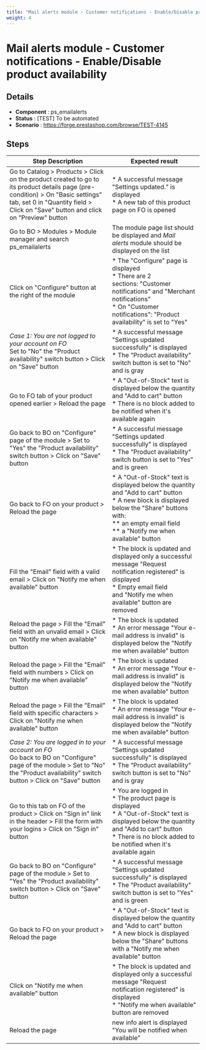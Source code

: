 ```yaml
---
title: "Mail alerts module - Customer notifications - Enable/Disable product availability"
weight: 4
---
```


# Mail alerts module - Customer notifications - Enable/Disable product availability
## Details
* **Component** : ps_emailalerts
* **Status** : [TEST] To be automated
* **Scenario** : https://forge.prestashop.com/browse/TEST-4145

## Steps
| Step Description | Expected result |
| ----- | ----- |
| Go to Catalog > Products > Click on the product created to go to its product details page (pre-condition) > On "Basic settings" tab, set 0 in "Quantity field > Click on "Save" button and click on "Preview" button | * A successful message "Settings updated." is displayed<br> * A new tab of this product page on FO is opened |
| Go to BO > Modules > Module manager and search ps_emailalerts | The module page list should be displayed and *Mail alerts* module should be displayed on the list |
| Click on "Configure" button at the right of the module | * The "Configure" page is displayed<br> * There are 2 sections: "Customer notifications" and "Merchant notifications"<br> * On "Customer notifications": "Product availability" is set to "Yes" |
| *Case 1: You are not logged to your account on FO*<br>Set to "No" the "Product availability" switch button > Click on "Save" button | * A successful message "Settings updated successfully" is displayed<br> * The "Product availability" switch button is set to "No" and is gray |
| Go to FO tab of your product opened earlier > Reload the page | * A "Out-of-Stock" text is displayed below the quantity and "Add to cart" button<br> * There is no block added to be notified when it's available again |
| Go back to BO on "Configure" page of the module > Set to "Yes" the "Product availability" switch button > Click on "Save" button | * A successful message "Settings updated successfully" is displayed<br> * The "Product availability" switch button is set to "Yes" and is green |
| Go back to FO on your product > Reload the page | * A "Out-of-Stock" text is displayed below the quantity and "Add to cart" button<br> * A new block is displayed below the "Share" buttons with:<br> ** an empty email field<br> ** a "Notify me when available" button |
| Fill the "Email" field with a valid email > Click on "Notify me when available" button | * The block is updated and displayed only a successful message "Request notification registered" is displayed<br> * Empty email field and "Notify me when available" button are removed |
| Reload the page > Fill the "Email" field with an unvalid email > Click on "Notify me when available" button | * The block is updated<br> * An error message "Your e-mail address is invalid" is displayed below the "Notify me when available" button |
| Reload the page > Fill the "Email" field with numbers > Click on "Notify me when available" button | * The block is updated<br> * An error message "Your e-mail address is invalid" is displayed below the "Notify me when available" button |
| Reload the page > Fill the "Email" field with specific characters > Click on "Notify me when available" button | * The block is updated<br> * An error message "Your e-mail address is invalid" is displayed below the "Notify me when available" button |
| *Case 2: You are logged in to your account on FO*<br> Go back to BO on "Configure" page of the module > Set to "No" the "Product availability" switch button > Click on "Save" button | * A successful message "Settings updated successfully" is displayed<br> * The "Product availability" switch button is set to "No" and is gray |
| Go to this tab on FO of the product > Click on "Sign in" link in the header > Fill the form with your logins > Click on "Sign in" button | * You are logged in<br> * The product page is displayed<br> * A "Out-of-Stock" text is displayed below the quantity and "Add to cart" button<br> * There is no block added to be notified when it's available again |
| Go back to BO on "Configure" page of the module > Set to "Yes" the "Product availability" switch button > Click on "Save" button | * A successful message "Settings updated successfully" is displayed<br> * The "Product availability" switch button is set to "Yes" and is green |
| Go back to FO on your product > Reload the page | * A "Out-of-Stock" text is displayed below the quantity and "Add to cart" button<br> * A new block is displayed below the "Share" buttons with a "Notify me when available" button |
| Click on "Notify me when available" button | * The block is updated and displayed only a successful message "Request notification registered" is displayed<br> * "Notify me when available" button are removed |
| Reload the page | new info alert is displayed "You will be notified when available" |
